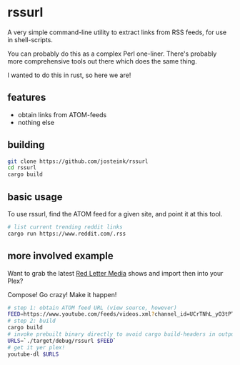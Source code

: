 # rssurl

A very simple command-line utility to extract links from RSS feeds,
for use in shell-scripts.

You can probably do this as a complex Perl one-liner. There's probably
more comprehensive tools out there which does the same thing.

I wanted to do this in rust, so here we are!

## features

- obtain links from ATOM-feeds
- nothing else

## building

````sh
git clone https://github.com/josteink/rssurl
cd rssurl
cargo build
````

## basic usage

To use rssurl, find the ATOM feed for a given site, and point it at
this tool.

````sh
# list current trending reddit links
cargo run https://www.reddit.com/.rss
````

## more involved example

Want to grab the latest [Red Letter Media](https://www.youtube.com/user/RedLetterMedia)
shows and import then into your Plex?

Compose! Go crazy! Make it happen!

````sh
# step 1: obtain ATOM feed URL (view source, however)
FEED=https://www.youtube.com/feeds/videos.xml?channel_id=UCrTNhL_yO3tPTdQ5XgmmWjA
# step 2: build
cargo build
# invoke prebuilt binary directly to avoid cargo build-headers in output!
URLS=`./target/debug/rssurl $FEED`
# get it yer plex!
youtube-dl $URLS
````


